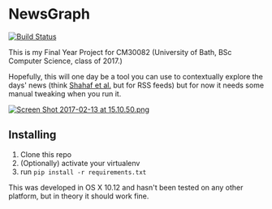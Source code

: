 # NewsGraph

[![Build Status](https://travis-ci.com/damasktb/NewsGraph.svg?token=t8SUpq2tFb6x2ycwG1px&branch=master)](https://travis-ci.com/damasktb/NewsGraph)

This is my Final Year Project for CM30082 (University of Bath, BSc Computer Science, class of 2017.)

Hopefully, this will one day be a tool you can use to contextually explore the days' news (think [Shahaf et al.](http://metro.ezyang.com) but for RSS feeds) but for now it needs some manual tweaking when you run it.

[![Screen Shot 2017-02-13 at 15.10.50.png](https://s12.postimg.org/64g7dnfnx/Screen_Shot_2017_02_13_at_15_10_50.png)](https://s12.postimg.org/yu33aajnv/Screen_Shot_2017_02_13_at_15_10_50.png)

## Installing

1. Clone this repo 
2. (Optionally) activate your virtualenv 
3. run `pip install -r requirements.txt`

This was developed in OS X 10.12 and hasn't been tested on any other platform, but in theory it should work fine.
